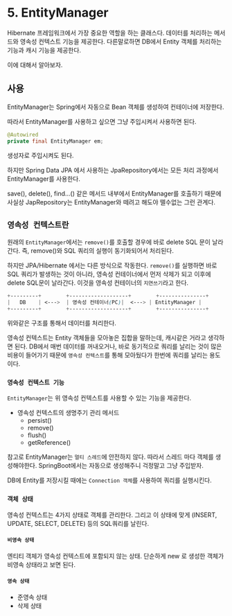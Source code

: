 # 5. EntityManager

Hibernate 프레임워크에서 가장 중요한 역할을 하는 클래스다.
데이터를 처리하는 메서드와 영속성 컨텍스트 기능을 제공한다. 
다른말로하면 DB에서 Entity 객체를 처리하는 기능과 캐시 기능을 제공한다.

이에 대해서 알아보자.

## 사용
EntityManager는 Spring에서 자동으로 Bean 객체를 생성하여
컨테이너에 저장한다.

따라서 EntityManager를 사용하고 싶으면 그냥 주입시켜서 사용하면 된다.
```java
@Autowired
private final EntityManager em;
```
생성자로 주입시켜도 된다.

하지만 Spring Data JPA 에서 사용하는 JpaRepository에서는 
모든 처리 과정에서 EntityManager를 사용한다.

save(), delete(), find...() 같은 메서드 내부에서 EntityManager를 호출하기 때문에
사실상 JapRepository는 EntityManager와 떼려고 해도야 뗄수없는 그런 관계다.


## `영속성 컨텍스트란`

원래의 `EntityManager`에서는 `remove()`를 호출할 경우에 바로 delete SQL 문이 날라간다.
즉, remove()와 SQL 쿼리의 실행이 동기화되어서 처리된다.

하지만 JPA/Hibernate 에서는 다른 방식으로 작동한다.
`remove()`를 실행하면 바로 SQL 쿼리가 발생하는 것이 아니라,
영속성 컨테이너에서 먼저 삭제가 되고 이후에 delete SQL문이 날라간다.
이것을 영속성 컨테이너의 `지연쓰기`라고 한다.

```scss
+---------+        +-------------------+        +---------------+
|   DB    | <--->  | 영속성 컨테이너(PC)|  <---> | EntityManager |
+---------+        +-------------------+        +---------------+

```

위와같은 구조를 통해서 데이터를 처리한다. 


영속성 컨텍스트는 Entity 객체들을 모아놓은 집합을 말하는데, 캐시같은 거라고 생각하면 된다.
DB에서 매번 데이터를 꺼내오거나, 바로 동기적으로 쿼리를 날리는 것이
많은 비용이 들어가기 때문에 `영속성 컨텍스트`를 통해 모아뒀다가 한번에 쿼리를 날리는 용도이다.


### `영속성 컨텍스트 기능`
`EntityManager`는 위 영속성 컨텍스트를 사용할 수 있는 기능을 제공한다.
- 영속성 컨텍스트의 생명주기 관리 메서드
  - persist()
  - remove()
  - flush()
  - getReference()


참고로 EntityManager는 `멀티 스레드`에 안전하지 않다.
따라서 스레드 마다 객체를 생성해야한다. 
SpringBoot에서는 자동으로 생성해주니 걱정말고 그냥 주입받자. 

DB에 Entity를 저장시킬 때에는 `Connection 객체`를 사용하여 쿼리를 실행시킨다.


### `객체 상태`
영속성 컨텍스트는 4가지 상태로 객체를 관리한다. 그리고 이 상태에 맞게 (INSERT, UPDATE, SELECT, DELETE) 등의 SQL쿼리를 날린다.

#### `비영속 상태`
엔티티 객체가 영속성 컨텍스트에 포함되지 않는 상태. 단순하게 new 로 생성한 객체가 비영속 상태라고 보면 된다.
  
#### `영속 상태`

- 준영속 상태
- 삭제 상태